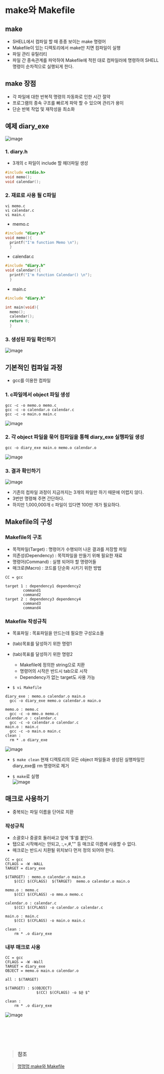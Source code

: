 # make와 Makefile

## make
- SHELL에서 컴파일 할 때 종종 보이는 make 명령어
- Makefile이 있는 디렉토리에서 make만 치면 컴파일이 실행
- 파일 관리 유틸리티
- 파일 간 종속관계를 파악하여 Makefile에 적힌 대로 컴파일러에 명령하여 SHELL 명령이 순차적으로 실행되게 한다.

## make 장점
- 각 파일에 대한 반복적 명령의 자동화로 인한 시간 절약
- 프로그램의 종속 구조를 빠르게 파악 할 수 있으며 관리가 용이
- 단순 반복 작업 및 재작성을 최소화

## 예제 diary_exe <br>
![image](https://user-images.githubusercontent.com/65120581/127274596-5223ef5f-3286-4601-8cef-c2e5f4c7168e.png)
### 1. diary.h 
- 3개의 c 파일이 include 할 헤더파일 생성
```C
#include <stdio.h>
void memo();
void calendar();
```
### 2. 재료로 사용 될 C파일
```linux
vi memo.c
vi calendar.c
vi main.c
```
- memo.c
```C
#include "diary.h"
void memo(){
  printf("I'm function Memo \n");
  }
```
- calendar.c
```C
#include "diary.h"
void calendar(){
  printf("I'm function Calendar() \n");
  }
```
- main.c
```C
#include "diary.h"

int main(void){
  memo();
  calendar();
  return 0;
  }
```
### 3. 생성된 파일 확인하기
![image](https://user-images.githubusercontent.com/65120581/127275752-bda409ab-ec48-498f-a268-52f988109560.png)


## 기본적인 컴파일 과정
- gcc를 이용한 컴파일

### 1. c파일에서 object 파일 생성
```linux
gcc -c -o memo.o memo.c
gcc -c -o calendar.o calendar.c
gcc -c -o main.o main.c
```
![image](https://user-images.githubusercontent.com/65120581/127276116-29fb7952-dba6-4d6b-8e61-49a152922f12.png)

### 2. 각 object 파일을 묶어 컴파일을 통해 diary_exe 실행파일 생성
```linux
gcc -o diary_exe main.o memo.o calendar.o
```
![image](https://user-images.githubusercontent.com/65120581/127276358-dcdcbdef-1493-4cbd-9af0-66cbe7062290.png)

### 3. 결과 확인하기
![image](https://user-images.githubusercontent.com/65120581/127290511-ca189e90-9b71-481f-b373-c941f5d33493.png)
- 기존의 컴파일 과정이 지금까지는 3개의 파일만 하기 때문에 어렵지 않다.
- 3번만 명령해 주면 간단하다.
- 하지만 1,000,000개 c 파일이 있다면 100만 개가 필요하다.

## Makefile의 구성

### Makefile의 구조
- 목적파일(Target) : 명령어가 수행되어 나온 결과를 저장할 파일
- 의존성(Dependency) : 목적파일을 만들기 위해 필요한 재료
- 명령어(Command) : 실행 되어야 할 명령어들
- 매크로(Macro) : 코드를 단순화 시키기 위한 방법

```
CC = gcc

target 1 : dependency1 dependency2
        command1
        command2
target 2 : dependency3 dependency4
        command3
        command4
```
### Makefile 작성규칙
- 목표파일 : 목표파일을 만드는데 필요한 구성요소들
- (tab)목표를 달성하기 위한 명령1
- (tab)목표를 달성하기 위한 명령2
  - Makefile에 정의한 string으로 치환
  - 명령어의 시작은 반드시 tab으로 시작
  - Dependency가 없는 target도 사용 가능 

- `$ vi Makefile`
```vim
diary_exe : memo.o calendar.o main.o
  gcc -o diary_exe memo.o calendar.o main.o
  
memo.o : memo.c
  gcc -c -o mmo.o memo.c
calendar.o : calendar.c
  gcc -c -o calendar.o calendar.c
main.o : main.c
  gcc -c -o main.o main.c
clean :
  rm * .o diary_exe
```
![image](https://user-images.githubusercontent.com/65120581/127415480-e570bc4a-c702-4282-ae40-31bf19e2a259.png)

- `$ make clean` 현재 디렉토리의 모든 object 파일들과 생성된 실행파일인 diary_exe를 rm 명령어로 제거

- `$ make`로 실행 <br>
![image](https://user-images.githubusercontent.com/65120581/127418390-d6678cca-26b4-41cb-8849-37be42de95ae.png)


## 매크로 사용하기

- 중복되는 파일 이름을 단어로 치환

### 작성규칙
- 소괄호나 중괄호 둘러싸고 앞에 '$'를 붙인다.
- 탭으로 시작해서는 안되고, :,=,#,"" 등 매크로 이름에 사용할 수 없다.
- 매크로는 반드시 치환될 위치보다 먼저 정의 되어야 한다.

```vim
CC = gcc
CFLAGS = -W -WALL
TARGET = diary_exe

$(TARGET) : memo.o calendar.o main.o
    $(CC) $(CFLAGS)  $(TARGET)  memo.o calendar.o main.o

memo.o : memo.c
    $(CC) $(CFLAGS) -o mmo.o memo.c

calendar.o : calendar.c
    $(CC) $(CFLAGS) -o calendar.o calendar.c

main.o : main.c
    $(CC) $(CFLAGS) -o main.o main.c

clean :
    rm * .o diary_exe
```

### 내부 매크로 사용
```vim
CC = gcc
CFLAGS = -W -Wall
TARGET = diary_exe
OBJECT = memo.o main.o calendar.o

all : $(TARGET)

$(TARGET) : $(OBJECT)
              $(CC) $(CFLAGS) -o $@ $^

clean :
    rm * .o diary_exe

```
![image](https://user-images.githubusercontent.com/65120581/127423622-c77eb71d-cdb5-4a87-888a-8c440d2646fe.png)



<br>
<br>
<br>
<br>

> ### 참조

> [멍멍멍 make와 Makefile](https://bowbowbow.tistory.com/12#makefile-%EC%9D%98-%EA%B5%AC%EC%84%B1)

